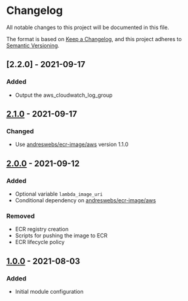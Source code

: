 # Changelog

All notable changes to this project will be documented in this file.

The format is based on [Keep a Changelog](https://keepachangelog.com/en/1.0.0/),
and this project adheres to [Semantic Versioning](https://semver.org/spec/v2.0.0.html).

## [2.2.0] - 2021-09-17

### Added
- Output the aws_cloudwatch_log_group

## [2.1.0] - 2021-09-17

### Changed
- Use [andreswebs/ecr-image/aws](https://registry.terraform.io/modules/andreswebs/ecr-image/aws/latest) version 1.1.0

## [2.0.0] - 2021-09-12

### Added
- Optional variable `lambda_image_uri`
- Conditional dependency on [andreswebs/ecr-image/aws](https://registry.terraform.io/modules/andreswebs/ecr-image/aws/latest)

### Removed
- ECR registry creation
- Scripts for pushing the image to ECR
- ECR lifecycle policy

## [1.0.0] - 2021-08-03

### Added
- Initial module configuration

[2.1.0]: https://github.com/andreswebs/terraform-aws-lambda-container/compare/2.1.0...2.2.0

[2.1.0]: https://github.com/andreswebs/terraform-aws-lambda-container/compare/1.0.0...2.1.0

[2.0.0]: https://github.com/andreswebs/terraform-aws-lambda-container/compare/1.0.0...2.0.0

[1.0.0]: "#"
